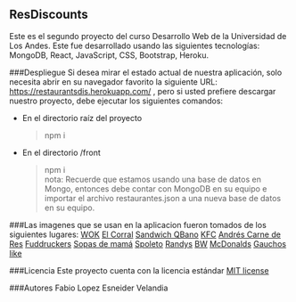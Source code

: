 ## ResDiscounts
Este es el segundo proyecto del curso Desarrollo Web de la Universidad de Los Andes.
Este fue desarrollado usando las siguientes tecnologías: MongoDB, React, JavaScript, CSS, Bootstrap, Heroku. 

###Despliegue
Si desea mirar el estado actual de nuestra aplicación, solo necesita abrir en su navegador favorito la siguiente URL: https://restaurantsdis.herokuapp.com/ , pero si usted prefiere descargar nuestro proyecto, debe ejecutar los siguientes comandos: 
* En el directorio raíz del proyecto 
  >npm i 
* En el directorio /front
  >npm i  
nota: Recuerde que estamos usando una base de datos en Mongo, entonces debe contar con MongoDB en su equipo e importar el archivo restaurantes.json a una nueva base de datos en su equipo.

###Las imagenes que se usan en la aplicacion fueron tomados de los siguientes lugares:
[WOK](https://botw-pd.s3.amazonaws.com/styles/logo-thumbnail/s3/012016/untitled-1_276.png?itok=e_I4R6eC)
[El Corral](http://www.brandemia.org/sites/default/files/sites/default/files/logo_el_corral_nuevo.jpg)
[Sandwich QBano](http://cosmocentro.com/wp-content/uploads/2016/07/logo-sandwich-qbano.jpg)
[KFC](https://miamain.blob.core.windows.net/wp-uploads/wp-content/uploads/2016/02/kfc.gif)
[Andrés Carne de Res](https://botw-pd.s3.amazonaws.com/styles/logo-thumbnail/s3/092014/andres_carne_de_res.png?itok=UjlIicZ-)
[Fuddruckers](https://www.visitbrookfield.com/wp-content/sabai/File/files/7a12a9e9c9cfaa7f4296c6d7f5362dc5.jpg)
[Sopas de mamá](https://media-cdn.tripadvisor.com/media/photo-s/06/58/00/26/sopas-de-mama-y-postres.jpg)
[Spoleto](https://buenacocina.co/workspace/files/89b36faa-cfed-69c2-b279-4feffc820804.jpg)
[Randys](https://assets.domicilios.com/img/resources/7540_124_124.png)
[BW](http://goguiadelocio.com.co/wordpress/wp-content/uploads/2018/02/BW.jpg)
[McDonalds](http://logo-logos.com/wp-content/uploads/2016/10/McDonalds_logo_image_picture.png)
[Gauchos](https://scontent.feoh3-1.fna.fbcdn.net/v/t1.0-9/20993025_1989773664635154_3400285524563810801_n.png?_nc_eui2=v1%3AAeHCHyEFNKtBd57BhlLxWEbrzoNlh2xS6TFnGG5k_Z4wklypVZYU5bjhIWTSn7ZwYTAG9NFw68INL8naFyZistcCAtrp5Cs1ZONqwL7pTrvGHA&oh=e59129cefde63954b17ff065b1fb2436&oe=5B026499)
[like](https://www.flaticon.com/authors/gregor-cresnar)

###Licencia
Este proyecto cuenta con la licencia estándar [MIT license](https://github.com/sneiderV/restaurantsDis/blob/master/LICENSE)  

###Autores
Fabio Lopez
Esneider Velandia
